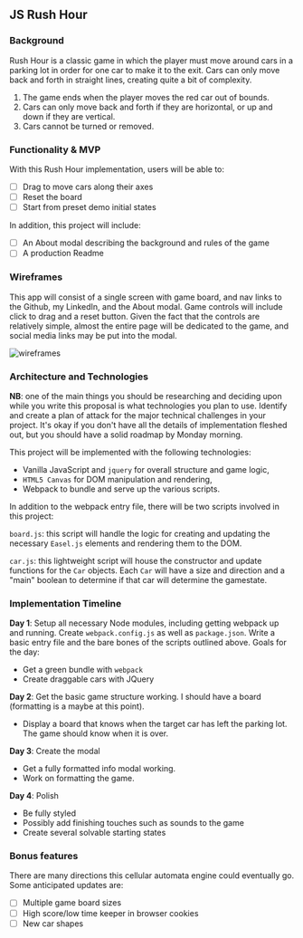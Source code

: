 ## JS Rush Hour

### Background

Rush Hour is a classic game in which the player must move around cars in a parking lot in order for one car to make it to the exit. Cars can only move back and forth in straight lines, creating quite a bit of complexity.

1) The game ends when the player moves the red car out of bounds.
2) Cars can only move back and forth if they are horizontal, or up and down if they are vertical.
3) Cars cannot be turned or removed.

### Functionality & MVP  

With this Rush Hour implementation, users will be able to:

- [ ] Drag to move cars along their axes
- [ ] Reset the board
- [ ] Start from preset demo initial states

In addition, this project will include:

- [ ] An About modal describing the background and rules of the game
- [ ] A production Readme

### Wireframes

This app will consist of a single screen with game board, and nav links to the Github, my LinkedIn,
and the About modal.  Game controls will include click to drag and a reset button. Given the fact that the controls are relatively simple, almost the entire page will be dedicated to the game, and social media links may be put into the modal.

![wireframes](https://github.com/txie1993/Rush-Hour/blob/master/docs/wireframe.png?raw=true)

### Architecture and Technologies

**NB**: one of the main things you should be researching and deciding upon while you write this proposal is what technologies you plan to use.  Identify and create a plan of attack for the major technical challenges in your project.  It's okay if you don't have all the details of implementation fleshed out, but you should have a solid roadmap by Monday morning.

This project will be implemented with the following technologies:

- Vanilla JavaScript and `jquery` for overall structure and game logic,
- `HTML5 Canvas` for DOM manipulation and rendering,
- Webpack to bundle and serve up the various scripts.

In addition to the webpack entry file, there will be two scripts involved in this project:

`board.js`: this script will handle the logic for creating and updating the necessary `Easel.js` elements and rendering them to the DOM.

`car.js`: this lightweight script will house the constructor and update functions for the `Car` objects.  Each `Car` will have a size and direction and a "main" boolean to determine if that car will determine the gamestate.

### Implementation Timeline

**Day 1**: Setup all necessary Node modules, including getting webpack up and running.  Create `webpack.config.js` as well as `package.json`.  Write a basic entry file and the bare bones of the scripts outlined above.  Goals for the day:

- Get a green bundle with `webpack`
- Create draggable cars with JQuery

**Day 2**: Get the basic game structure working. I should have a board (formatting is a maybe at this point).

- Display a board that knows when the target car has left the parking lot. The game should know when it is over.

**Day 3**: Create the modal

- Get a fully formatted info modal working.
- Work on formatting the game.


**Day 4**: Polish

- Be fully styled
- Possibly add finishing touches such as sounds to the game
- Create several solvable starting states


### Bonus features

There are many directions this cellular automata engine could eventually go.  Some anticipated updates are:

- [ ] Multiple game board sizes
- [ ] High score/low time keeper in browser cookies
- [ ] New car shapes
